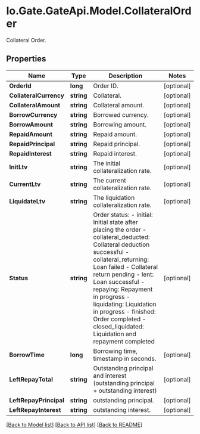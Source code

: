
# Io.Gate.GateApi.Model.CollateralOrder

Collateral Order.

## Properties

Name | Type | Description | Notes
------------ | ------------- | ------------- | -------------
**OrderId** | **long** | Order ID. | [optional] 
**CollateralCurrency** | **string** | Collateral. | [optional] 
**CollateralAmount** | **string** | Collateral amount. | [optional] 
**BorrowCurrency** | **string** | Borrowed currency. | [optional] 
**BorrowAmount** | **string** | Borrowing amount. | [optional] 
**RepaidAmount** | **string** | Repaid amount. | [optional] 
**RepaidPrincipal** | **string** | Repaid principal. | [optional] 
**RepaidInterest** | **string** | Repaid interest. | [optional] 
**InitLtv** | **string** | The initial collateralization rate. | [optional] 
**CurrentLtv** | **string** | The current collateralization rate. | [optional] 
**LiquidateLtv** | **string** | The liquidation collateralization rate. | [optional] 
**Status** | **string** | Order status: - initial: Initial state after placing the order - collateral_deducted: Collateral deduction successful - collateral_returning: Loan failed - Collateral return pending - lent: Loan successful - repaying: Repayment in progress - liquidating: Liquidation in progress - finished: Order completed - closed_liquidated: Liquidation and repayment completed | [optional] 
**BorrowTime** | **long** | Borrowing time, timestamp in seconds. | [optional] 
**LeftRepayTotal** | **string** | Outstanding principal and interest (outstanding principal + outstanding interest) | [optional] 
**LeftRepayPrincipal** | **string** | outstanding principal. | [optional] 
**LeftRepayInterest** | **string** | outstanding interest. | [optional] 

[[Back to Model list]](../README.md#documentation-for-models)
[[Back to API list]](../README.md#documentation-for-api-endpoints)
[[Back to README]](../README.md)
